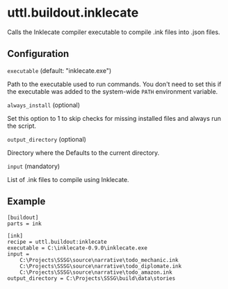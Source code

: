 # uttl.buildout.inklecate

Calls the Inklecate compiler executable to compile .ink files into .json files.

## Configuration 

``executable`` (default: "inklecate.exe")

Path to the executable used to run commands. You don't need to set this if the executable was added to the system-wide ``PATH`` environment variable.

``always_install`` (optional)

Set this option to 1 to skip checks for missing installed files and always run the script.

``output_directory`` (optional)

Directory where the  Defaults to the current directory.

``input`` (mandatory)

List of .ink files to compile using Inklecate.

## Example

	[buildout]
	parts = ink

	[ink]
	recipe = uttl.buildout:inklecate
	executable = C:\inklecate-0.9.0\inklecate.exe
	input =
		C:\Projects\SSSG\source\narrative\todo_mechanic.ink
		C:\Projects\SSSG\source\narrative\todo_diplomate.ink
		C:\Projects\SSSG\source\narrative\todo_amazon.ink
	output_directory = C:\Projects\SSSG\build\data\stories